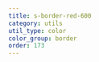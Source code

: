 ```yaml
---
title: s-border-red-600
category: utils
util_type: color
color_group: border
order: 173
---
```

<div class="s-border-red-600"></div>
